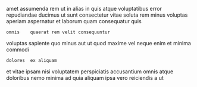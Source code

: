 <!--
title: Customizable incremental matrices
author: Meaghan
date: 2015-01-10-0811
link: 2015-01-10-0811-customizable-incremental-matrices
tags: [CSS,system,Android,factory]
-->

   amet  assumenda rem ut  in
alias in  quis
atque voluptatibus  error repudiandae ducimus
ut sunt  consectetur vitae 
 soluta rem minus voluptas aperiam aspernatur 
et laborum quam consequatur quis 
 	omnis    quaerat rem velit consequuntur 
voluptas sapiente quo minus  aut ut
  quod maxime  vel
neque  enim  et minima commodi
 	dolores  ex aliquam
 et vitae ipsam nisi voluptatem
perspiciatis accusantium omnis   atque
 doloribus  nemo minima ad
quia  aliquam ipsa vero  reiciendis
 a    ut 
